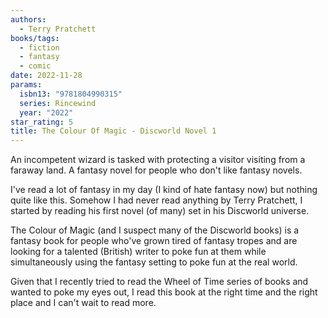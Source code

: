 ```yaml
---
authors:
  - Terry Pratchett
books/tags:
  - fiction
  - fantasy
  - comic
date: 2022-11-28
params:
  isbn13: "9781804990315"
  series: Rincewind
  year: "2022"
star_rating: 5
title: The Colour Of Magic - Discworld Novel 1
---
```


An incompetent wizard is tasked with protecting a visitor visiting from a faraway land. A fantasy novel for people who don't like fantasy novels.

<!--more-->

I've read a lot of fantasy in my day (I kind of hate fantasy now) but nothing quite like this. Somehow I had never read anything by Terry Pratchett, I started by reading his first novel (of many) set in his Discworld universe.

The Colour of Magic (and I suspect many of the Discworld books) is a fantasy book for people who've grown tired of fantasy tropes and are looking for a talented (British) writer to poke fun at them while simultaneously using the fantasy setting to poke fun at the real world.

Given that I recently tried to read the Wheel of Time series of books and wanted to poke my eyes out, I read this book at the right time and the right place and I can't wait to read more.
